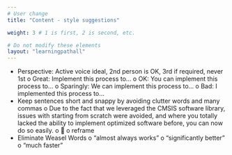```yaml
---
# User change
title: "Content - style suggestions"

weight: 3 # 1 is first, 2 is second, etc.

# Do not modify these elements
layout: "learningpathall"
---
```


-	Perspective: Active voice ideal, 2nd person is OK, 3rd if required, never 1st
o	Great:	 	Implement this process to…
o	OK:   		You can implement this process to…
o	Sparingly:         We can implement this process to…
o	Bad:      	I implemented this process to…
-	Keep sentences short and snappy by avoiding clutter words and many commas
o	Due to the fact that we leveraged the CMSIS software library, issues with starting from scratch were avoided, and where you totally lacked the ability to implement optimized software before, you can now do so easily.
o	
o	reframe
-	Eliminate Weasel Words
o	“almost always works”
o	“significantly better”
o	“much faster”
